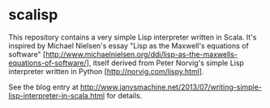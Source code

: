 scalisp
=======

This repository contains a very simple Lisp interpreter written in Scala. It's inspired by Michael Nielsen's essay "Lisp as the Maxwell's equations of software" [http://www.michaelnielsen.org/ddi/lisp-as-the-maxwells-equations-of-software/], itself derived from Peter Norvig's simple Lisp interpreter written in Python [http://norvig.com/lispy.html].

See the blog entry at http://www.janvsmachine.net/2013/07/writing-simple-lisp-interpreter-in-scala.html for details.
